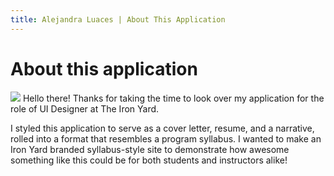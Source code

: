 ```yaml
---
title: Alejandra Luaces | About This Application
---
```

# About this application

<img src="/images/project-sketch.jpg">
Hello there! Thanks for taking the time to look over my application for the role of UI Designer at The Iron Yard.

I styled this application to serve as a cover letter, resume, and a narrative, rolled into a format that resembles a program syllabus. I wanted to make an Iron Yard branded syllabus-style site to demonstrate how awesome something like this could be for both students and instructors alike!
